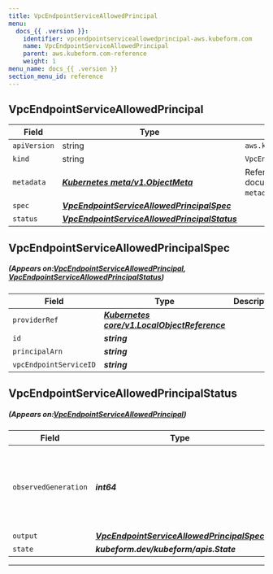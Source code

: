 ```yaml
---
title: VpcEndpointServiceAllowedPrincipal
menu:
  docs_{{ .version }}:
    identifier: vpcendpointserviceallowedprincipal-aws.kubeform.com
    name: VpcEndpointServiceAllowedPrincipal
    parent: aws.kubeform.com-reference
    weight: 1
menu_name: docs_{{ .version }}
section_menu_id: reference
---
```


## VpcEndpointServiceAllowedPrincipal
| Field | Type | Description |
| ------ | ----- | ----------- |
| `apiVersion` | string | `aws.kubeform.com/v1alpha1` |
|    `kind` | string | `VpcEndpointServiceAllowedPrincipal` |
| `metadata` | ***[Kubernetes meta/v1.ObjectMeta](https://kubernetes.io/docs/reference/generated/kubernetes-api/v1.13/#objectmeta-v1-meta)***|Refer to the Kubernetes API documentation for the fields of the `metadata` field.|
| `spec` | ***[VpcEndpointServiceAllowedPrincipalSpec](#VpcEndpointServiceAllowedPrincipalSpec)***||
| `status` | ***[VpcEndpointServiceAllowedPrincipalStatus](#VpcEndpointServiceAllowedPrincipalStatus)***||
## VpcEndpointServiceAllowedPrincipalSpec
##### (Appears on:[VpcEndpointServiceAllowedPrincipal](#VpcEndpointServiceAllowedPrincipal), [VpcEndpointServiceAllowedPrincipalStatus](#VpcEndpointServiceAllowedPrincipalStatus))
| Field | Type | Description |
| ------ | ----- | ----------- |
| `providerRef` | ***[Kubernetes core/v1.LocalObjectReference](https://kubernetes.io/docs/reference/generated/kubernetes-api/v1.13/#localobjectreference-v1-core)***||
| `id` | ***string***||
| `principalArn` | ***string***||
| `vpcEndpointServiceID` | ***string***||
## VpcEndpointServiceAllowedPrincipalStatus
##### (Appears on:[VpcEndpointServiceAllowedPrincipal](#VpcEndpointServiceAllowedPrincipal))
| Field | Type | Description |
| ------ | ----- | ----------- |
| `observedGeneration` | ***int64***| ***(Optional)*** Resource generation, which is updated on mutation by the API Server.|
| `output` | ***[VpcEndpointServiceAllowedPrincipalSpec](#VpcEndpointServiceAllowedPrincipalSpec)***| ***(Optional)*** |
| `state` | ***kubeform.dev/kubeform/apis.State***| ***(Optional)*** |
---

